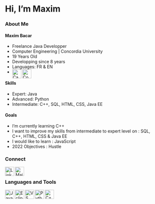 # Hi, I’m Maxim

### About Me
#### Maxim Bacar
- Freelance Java Developper
- Computer Engineering | Concordia University
- 19 Years Old
- Developping since 8 years
- Languages: FR & EN
- <img align="left" alt="Canada" width="30px" src="https://upload.wikimedia.org/wikipedia/commons/e/e7/Drapeau_du_Canada.svg" /> <img align="left" alt="Comoros" width="30px" src="https://upload.wikimedia.org/wikipedia/commons/9/94/Flag_of_the_Comoros.svg" />

#### Skills
- Expert: Java
- Advanced: Python
- Intermediate: C++, SQL, HTML, CSS, Java EE

#### Goals
- I’m currently learning C++
- I want to improve my skills from intermediate to expert level on : SQL, C++, HTML, CSS & Java EE
- I would like to learn : JavaScript
- 2022 Objectives : Hustle




### Connect
[<img align="left" alt="LinkedIn" width="30px" src="https://cdn.jsdelivr.net/npm/simple-icons@v3/icons/linkedin.svg" />][linkedin]
<a href = "mailto: maximbacar@hotmail.ca">
    <img align="left" alt="Mail" width="30px" src="http://simpleicon.com/wp-content/uploads/mail-2.svg" />
</a>


<br>

### Languages and Tools
[<img align="left" alt="Java" width="30px" src="https://www.vectorlogo.zone/logos/java/java-icon.svg"/>](https://www.java.com/fr/)
[<img align="left" alt="Eclipse" width="30px" src="https://upload.wikimedia.org/wikipedia/commons/c/cf/Eclipse-SVG.svg"/>](https://www.eclipse.org/downloads/)
[<img align="left" alt="VS Code" width="30px" src="https://upload.wikimedia.org/wikipedia/commons/9/9a/Visual_Studio_Code_1.35_icon.svg"/>](https://code.visualstudio.com/)
[<img align="left" alt="Python" width="30px" src="https://upload.wikimedia.org/wikipedia/commons/c/c3/Python-logo-notext.svg"/>](https://www.python.org/)
[<img align="left" alt="C++" width="30px" src="https://upload.wikimedia.org/wikipedia/commons/1/18/ISO_C%2B%2B_Logo.svg"/>](https://fr.wikipedia.org/wiki/C%2B%2B#:~:text=C%2B%2B%20est%20un%20langage,objet%20et%20la%20programmation%20g%C3%A9n%C3%A9rique.)





[linkedin]:https://www.linkedin.com/in/maximbacar/
